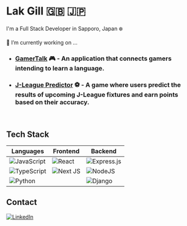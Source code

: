 # Lak Gill :uk:  🇯🇵

I'm a Full Stack Developer in Sapporo, Japan :snowflake:

🔭 I’m currently working on ... 

- ### [GamerTalk](https://github.com/GamerTalk/Frontend) :video_game: - An application that connects gamers intending to learn a language. 
- ### [J-League Predictor](https://github.com/LakGillJPN/j-league-predictor) :soccer: - A game where users predict the results of upcoming J-League fixtures and earn points based on their accuracy.

<br>

## Tech Stack

| Languages | Frontend |  Backend |
| ------------- | ------------- | -------------
| ![JavaScript](https://img.shields.io/badge/javascript-%23323330.svg?style=for-the-badge&logo=javascript&logoColor=%23F7DF1E) |  ![React](https://img.shields.io/badge/react-%2320232a.svg?style=for-the-badge&logo=react&logoColor=%2361DAFB) |  ![Express.js](https://img.shields.io/badge/express.js-%23404d59.svg?style=for-the-badge&logo=express&logoColor=%2361DAFB)
 ![TypeScript](https://img.shields.io/badge/typescript-%23007ACC.svg?style=for-the-badge&logo=typescript&logoColor=white) | ![Next JS](https://img.shields.io/badge/Next-black?style=for-the-badge&logo=next.js&logoColor=white)  | ![NodeJS](https://img.shields.io/badge/node.js-6DA55F?style=for-the-badge&logo=node.js&logoColor=white)
 ![Python](https://img.shields.io/badge/python-3670A0?style=for-the-badge&logo=python&logoColor=ffdd54) | | ![Django](https://img.shields.io/badge/django-%23092E20.svg?style=for-the-badge&logo=django&logoColor=white) 




## Contact

<a href="https://www.linkedin.com/in/lak-gill/"> ![LinkedIn](https://img.shields.io/badge/linkedin-%230077B5.svg?style=for-the-badge&logo=linkedin&logoColor=white)</a> 



<!--
**LakGillJPN/LakGillJPN** is a ✨ _special_ ✨ repository because its `README.md` (this file) appears on your GitHub profile.

Here are some ideas to get you started:

- 🔭 I’m currently working on ...
- 🌱 I’m currently learning ...
- 👯 I’m looking to collaborate on ...
- 🤔 I’m looking for help with ...
- 💬 Ask me about ...
- 📫 How to reach me: ...
- 😄 Pronouns: ...
- ⚡ Fun fact: ...
-->
